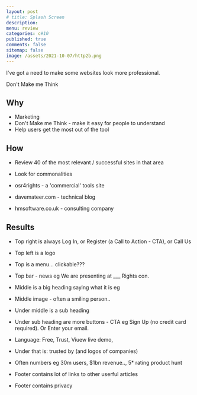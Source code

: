```yaml
---
layout: post
# title: Splash Screen
description: 
menu: review
categories: c#10 
published: true 
comments: false     
sitemap: false
image: /assets/2021-10-07/http2b.png
---
```


<!-- ## Introduction. -->

<!-- [![alt text](/assets/2021-08-04/local.jpg "local")](/assets/2021-08-04/local.jpg) -->
<!-- [![alt text](/assets/2021-10-22/email-cover.jpg "email"){:width="800px"}](/assets/2021-10-22/email-cover.jpg) -->
<!-- [![alt text](/assets/2021-10-22/email-cover.jpg "Thanks to Solen Feyissa on unsplash - https://unsplash.com/@solenfeyissa")](https://unsplash.com/@solenfeyissa) -->

I've got a need to make some websites look more professional.

Don't Make me Think

## Why

- Marketing
- Don't Make me Think - make it easy for people to understand
- Help users get the most out of the tool


## How

- Review 40 of the most relevant / successful sites in that area
- Look for commonalities

- osr4rights - a 'commercial' tools site
- davemateer.com - technical blog
- hmsoftware.co.uk - consulting company

## Results

- Top right is always Log In, or Register (a Call to Action - CTA), or Call Us
- Top left is a logo
- Top is a menu... clickable???
- Top bar - news eg We are presenting at ___ Rights con.

- Middle is a big heading saying what it is eg 
- Middle image - often a smiling person..
- Under middle is a sub heading 
- Under sub heading are more buttons - CTA eg Sign Up (no credit card required). Or Enter your email.
- Language: Free, Trust, Viuew live demo,


- Under that is: trusted by (and logos of companies)
- Often numbers eg 30m users, $1bn revenue.., 5* rating product hunt

- Footer contains lot of links to other userful articles
- Footer contains privacy
